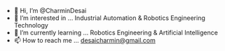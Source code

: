 - 👋 Hi, I’m @CharminDesai
- 👀 I’m interested in ... Industrial Automation & Robotics Engineering Technology
- 🌱 I’m currently learning ... Robotics Engineering & Artificial Intelligence
- 📫 How to reach me ... desaicharmin@gmail.com 
